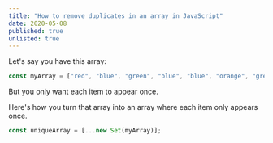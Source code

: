 ```yaml
---
title: "How to remove duplicates in an array in JavaScript"
date: 2020-05-08
published: true
unlisted: true
---
```


Let's say you have this array:

```javascript
const myArray = ["red", "blue", "green", "blue", "blue", "orange", "green"];
```

But you only want each item to appear once.

Here's how you turn that array into an array where each item only appears once.

```javascript
const uniqueArray = [...new Set(myArray)];
```
